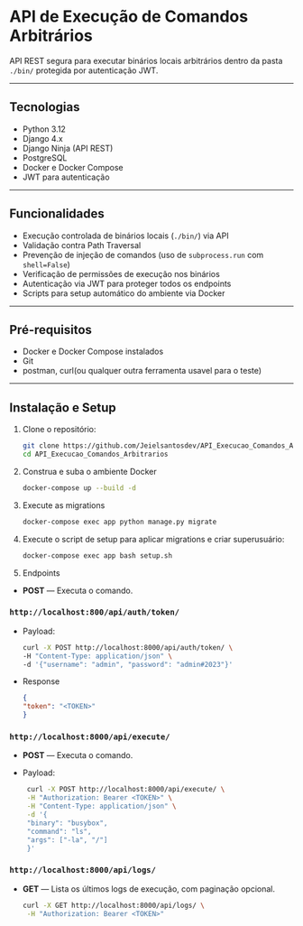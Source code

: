 # API de Execução de Comandos Arbitrários

API REST segura para executar binários locais arbitrários dentro da pasta `./bin/` protegida por autenticação JWT. 

---

## Tecnologias

- Python 3.12
- Django 4.x
- Django Ninja (API REST)
- PostgreSQL
- Docker e Docker Compose
- JWT para autenticação

---

## Funcionalidades

- Execução controlada de binários locais (`./bin/`) via API
- Validação contra Path Traversal
- Prevenção de injeção de comandos (uso de `subprocess.run` com `shell=False`)
- Verificação de permissões de execução nos binários
- Autenticação via JWT para proteger todos os endpoints
- Scripts para setup automático do ambiente via Docker

---

## Pré-requisitos

- Docker e Docker Compose instalados
- Git
- postman, curl(ou qualquer outra ferramenta usavel para o teste)

---

## Instalação e Setup

1. Clone o repositório:
   ```bash
   git clone https://github.com/Jeielsantosdev/API_Execucao_Comandos_Arbitrarios.git
   cd API_Execucao_Comandos_Arbitrarios

2. Construa e suba o ambiente Docker
    ```bash
    docker-compose up --build -d
3. Execute as migrations
    ```bash
    docker-compose exec app python manage.py migrate

3. Execute o script de setup para aplicar migrations e criar superusuário:
    ```bash
    docker-compose exec app bash setup.sh

4. Endpoints

* **POST** — Executa o comando.
### `http://localhost:800/api/auth/token/`
* Payload:
    ```bash
    curl -X POST http://localhost:8000/api/auth/token/ \
    -H "Content-Type: application/json" \
    -d '{"username": "admin", "password": "admin#2023"}'

    
    ```
* Response
    ```json
    {
    "token": "<TOKEN>"
    }
    
    ```

### `http://localhost:8000/api/execute/`

* **POST** — Executa o comando.
* Payload:

   ```bash
    curl -X POST http://localhost:8000/api/execute/ \
    -H "Authorization: Bearer <TOKEN>" \
    -H "Content-Type: application/json" \
    -d '{
    "binary": "busybox",
    "command": "ls",
    "args": ["-la", "/"]
    }'

    ```


### `http://localhost:8000/api/logs/`

* **GET** — Lista os últimos logs de execução, com paginação opcional.
    ```bash
    curl -X GET http://localhost:8000/api/logs/ \
     -H "Authorization: Bearer <TOKEN>"
